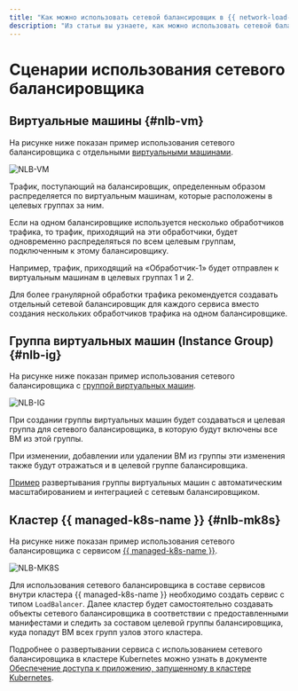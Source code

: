 ```yaml
---
title: "Как можно использовать сетевой балансировщик в {{ network-load-balancer-full-name }}"
description: "Из статьи вы узнаете, как можно использовать сетевой балансировщик в {{ network-load-balancer-name }}."
---
```


# Сценарии использования сетевого балансировщика


## Виртуальные машины {#nlb-vm}

На рисунке ниже показан пример использования сетевого балансировщика с отдельными [виртуальными машинами](../../compute/concepts/vm.md).


![NLB-VM](../../_assets/network-load-balancer/nlb-vm.svg)


Трафик, поступающий на балансировщик, определенным образом распределяется по виртуальным машинам, которые расположены в целевых группах за ним.

Если на одном балансировщике используется несколько обработчиков трафика, то трафик, приходящий на эти обработчики, будет одновременно распределяться по всем целевым группам, подключенным к этому балансировщику.

Например, трафик, приходящий на «Обработчик-1» будет отправлен к виртуальным машинам в целевых группах 1 и 2.

Для более гранулярной обработки трафика рекомендуется создавать отдельный сетевой балансировщик для каждого сервиса вместо создания нескольких обработчиков трафика на одном балансировщике.

## Группа виртуальных машин (Instance Group) {#nlb-ig}

На рисунке ниже показан пример использования сетевого балансировщика с [группой виртуальных машин](../../compute/concepts/instance-groups/index.md).


![NLB-IG](../../_assets/network-load-balancer/nlb-ig.svg)


При создании группы виртуальных машин будет создаваться и целевая группа для сетевого балансировщика, в которую будут включены все ВМ из этой группы.

При изменении, добавлении или удалении ВМ из группы эти изменения также будут отражаться и в целевой группе балансировщика.

[Пример](../tutorials/vm-autoscale/index.md) развертывания группы виртуальных машин с автоматическим масштабированием и интеграцией с сетевым балансировщиком.

## Кластер {{ managed-k8s-name }} {#nlb-mk8s}

На рисунке ниже показан пример использования сетевого балансировщика с сервисом [{{ managed-k8s-name }}](../../managed-kubernetes/concepts/index.md).


![NLB-MK8S](../../_assets/network-load-balancer/nlb-mk8s.svg)


Для использования сетевого балансировщика в составе сервисов внутри кластера {{ managed-k8s-name }} необходимо создать сервис с типом `LoadBalancer`. Далее кластер будет самостоятельно создавать объекты сетевого балансировщика в соответствии с предоставленными манифестами и следить за составом целевой группы балансировщика, куда попадут ВМ всех групп узлов этого кластера.

Подробнее о развертывании сервиса с использованием сетевого балансировщика в кластере Kubernetes можно узнать в документе [Обеспечение доступа к приложению, запущенному в кластере Kubernetes](../../managed-kubernetes/operations/create-load-balancer.md).

